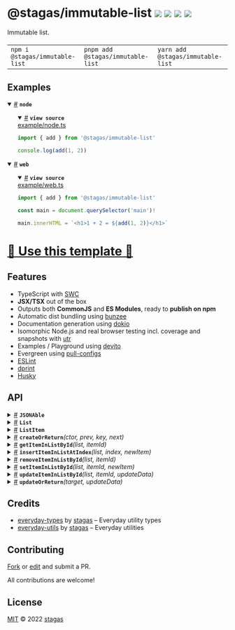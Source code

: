 

<h1>
@stagas/immutable-list <a href="https://npmjs.org/package/@stagas/immutable-list"><img src="https://img.shields.io/badge/npm-v1.1.0-F00.svg?colorA=000"/></a> <a href="src"><img src="https://img.shields.io/badge/loc-210-FFF.svg?colorA=000"/></a> <a href="https://cdn.jsdelivr.net/npm/@stagas/immutable-list@1.1.0/dist/@stagas/immutable-list.min.js"><img src="https://img.shields.io/badge/brotli-1.3K-333.svg?colorA=000"/></a> <a href="LICENSE"><img src="https://img.shields.io/badge/license-MIT-F0B.svg?colorA=000"/></a>
</h1>

<p></p>

Immutable list.

<h4>
<table><tr><td title="Triple click to select and copy paste">
<code>npm i @stagas/immutable-list </code>
</td><td title="Triple click to select and copy paste">
<code>pnpm add @stagas/immutable-list </code>
</td><td title="Triple click to select and copy paste">
<code>yarn add @stagas/immutable-list</code>
</td></tr></table>
</h4>

## Examples

<details id="example$node" title="node" open><summary><span><a href="#example$node">#</a></span>  <code><strong>node</strong></code></summary>  <ul>    <details id="source$node" title="node source code" open><summary><span><a href="#source$node">#</a></span>  <code><strong>view source</strong></code></summary>  <a href="example/node.ts">example/node.ts</a>  <p>

```ts
import { add } from '@stagas/immutable-list'

console.log(add(1, 2))
```

</p>
</details></ul></details><details id="example$web" title="web" open><summary><span><a href="#example$web">#</a></span>  <code><strong>web</strong></code></summary>  <ul>    <details id="source$web" title="web source code" open><summary><span><a href="#source$web">#</a></span>  <code><strong>view source</strong></code></summary>  <a href="example/web.ts">example/web.ts</a>  <p>

```ts
import { add } from '@stagas/immutable-list'

const main = document.querySelector('main')!

main.innerHTML = `<h1>1 + 2 = ${add(1, 2)}</h1>`
```

</p>
</details></ul></details>


# [🥁 Use this template 🥁](https://github.com/stagas/typescript-minimal-template/generate)

## Features

- TypeScript with [SWC](https://swc.rs/)
- **JSX/TSX** out of the box
- Outputs both **CommonJS** and **ES Modules**, ready to **publish on npm**
- Automatic dist bundling using [bunzee](https://github.com/stagas/bunzee)
- Documentation generation using [dokio](https://github.com/stagas/dokio)
- Isomorphic Node.js and real browser testing incl. coverage and snapshots with [utr](https://github.com/stagas/utr)
- Examples / Playground using [devito](https://github.com/stagas/devito)
- Evergreen using [pull-configs](https://github.com/stagas/pull-configs)
- [ESLint](https://eslint.org/)
- [dprint](https://dprint.dev/)
- [Husky](https://typicode.github.io/husky/)




## API

<p>  <details id="JSONAble$46" title="Class" ><summary><span><a href="#JSONAble$46">#</a></span>  <code><strong>JSONAble</strong></code>    </summary>  <a href=""></a>  <ul>        <p>  <details id="constructor$48" title="Constructor" ><summary><span><a href="#constructor$48">#</a></span>  <code><strong>constructor</strong></code><em>(data)</em>    </summary>  <a href=""></a>  <ul>    <p>  <details id="new JSONAble$49" title="ConstructorSignature" ><summary><span><a href="#new JSONAble$49">#</a></span>  <code><strong>new JSONAble</strong></code><em>()</em>    </summary>    <ul><p><a href="#JSONAble$46">JSONAble</a>&lt;<a href="#T$50">T</a>&gt;</p>      <p>  <details id="data$51" title="Parameter" ><summary><span><a href="#data$51">#</a></span>  <code><strong>data</strong></code>    </summary>    <ul><p>any</p>        </ul></details></p>  </ul></details></p>    </ul></details><details id="onceSymbol$47" title="Property" ><summary><span><a href="#onceSymbol$47">#</a></span>  <code><strong>onceSymbol</strong></code>    </summary>  <a href=""></a>  <ul><p>symbol</p>        </ul></details><details id="emit$55" title="Method" ><summary><span><a href="#emit$55">#</a></span>  <code><strong>emit</strong></code><em>(eventName, args)</em>    </summary>  <a href=""></a>  <ul>    <p>    <details id="eventName$58" title="Parameter" ><summary><span><a href="#eventName$58">#</a></span>  <code><strong>eventName</strong></code>    </summary>    <ul><p><a href="#K$57">K</a></p>        </ul></details><details id="args$59" title="Parameter" ><summary><span><a href="#args$59">#</a></span>  <code><strong>args</strong></code>    </summary>    <ul><p><span>Parameters</span>&lt;<a href="#T$50">T</a>  [<a href="#K$57">K</a>]&gt;</p>        </ul></details>  <p><strong>emit</strong>&lt;<span>K</span>&gt;<em>(eventName, args)</em>  &nbsp;=&gt;  <ul><a href="#JSONAble$46">JSONAble</a>&lt;<a href="#T$50">T</a>&gt;</ul></p></p>    </ul></details><details id="off$66" title="Method" ><summary><span><a href="#off$66">#</a></span>  <code><strong>off</strong></code><em>(eventName, callback)</em>    </summary>  <a href=""></a>  <ul>    <p>    <details id="eventName$69" title="Parameter" ><summary><span><a href="#eventName$69">#</a></span>  <code><strong>eventName</strong></code>    </summary>    <ul><p><a href="#K$68">K</a></p>        </ul></details><details id="callback$70" title="Parameter" ><summary><span><a href="#callback$70">#</a></span>  <code><strong>callback</strong></code>    </summary>    <ul><p><a href="#T$50">T</a>  [<a href="#K$68">K</a>]</p>        </ul></details>  <p><strong>off</strong>&lt;<span>K</span>&gt;<em>(eventName, callback)</em>  &nbsp;=&gt;  <ul>undefined | <a href="#JSONAble$46">JSONAble</a>&lt;<a href="#T$50">T</a>&gt;</ul></p></p>    </ul></details><details id="on$60" title="Method" ><summary><span><a href="#on$60">#</a></span>  <code><strong>on</strong></code><em>(eventName, callback, options)</em>    </summary>  <a href=""></a>  <ul>    <p>    <details id="eventName$63" title="Parameter" ><summary><span><a href="#eventName$63">#</a></span>  <code><strong>eventName</strong></code>    </summary>    <ul><p><a href="#K$62">K</a></p>        </ul></details><details id="callback$64" title="Parameter" ><summary><span><a href="#callback$64">#</a></span>  <code><strong>callback</strong></code>    </summary>    <ul><p><a href="#T$50">T</a>  [<a href="#K$62">K</a>]</p>        </ul></details><details id="options$65" title="Parameter" ><summary><span><a href="#options$65">#</a></span>  <code><strong>options</strong></code>    </summary>    <ul><p><span>EventEmitterOptions</span></p>        </ul></details>  <p><strong>on</strong>&lt;<span>K</span>&gt;<em>(eventName, callback, options)</em>  &nbsp;=&gt;  <ul><span>Off</span></ul></p></p>    </ul></details><details id="once$71" title="Method" ><summary><span><a href="#once$71">#</a></span>  <code><strong>once</strong></code><em>(eventName, callback)</em>    </summary>  <a href=""></a>  <ul>    <p>    <details id="eventName$74" title="Parameter" ><summary><span><a href="#eventName$74">#</a></span>  <code><strong>eventName</strong></code>    </summary>    <ul><p><a href="#K$73">K</a></p>        </ul></details><details id="callback$75" title="Parameter" ><summary><span><a href="#callback$75">#</a></span>  <code><strong>callback</strong></code>    </summary>    <ul><p><a href="#T$50">T</a>  [<a href="#K$73">K</a>]</p>        </ul></details>  <p><strong>once</strong>&lt;<span>K</span>&gt;<em>(eventName, callback)</em>  &nbsp;=&gt;  <ul><a href="#JSONAble$46">JSONAble</a>&lt;<a href="#T$50">T</a>&gt;</ul></p></p>    </ul></details><details id="toJSON$52" title="Method" ><summary><span><a href="#toJSON$52">#</a></span>  <code><strong>toJSON</strong></code><em>(this)</em>    </summary>  <a href=""></a>  <ul>    <p>    <details id="this$54" title="Parameter" ><summary><span><a href="#this$54">#</a></span>  <code><strong>this</strong></code>    </summary>    <ul><p><a href="#JSONAble$46">JSONAble</a>&lt;<a href="#T$50">T</a>&gt;</p>        </ul></details>  <p><strong>toJSON</strong><em>(this)</em>  &nbsp;=&gt;  <ul><span>Partial</span>&lt;<a href="#JSONAble$46">JSONAble</a>&lt;<a href="#T$50">T</a>&gt;&gt;</ul></p></p>    </ul></details></p></ul></details><details id="List$77" title="Class" ><summary><span><a href="#List$77">#</a></span>  <code><strong>List</strong></code>    </summary>  <a href=""></a>  <ul>        <p>  <details id="constructor$79" title="Constructor" ><summary><span><a href="#constructor$79">#</a></span>  <code><strong>constructor</strong></code><em>(data)</em>    </summary>  <a href=""></a>  <ul>    <p>  <details id="new List$80" title="ConstructorSignature" ><summary><span><a href="#new List$80">#</a></span>  <code><strong>new List</strong></code><em>()</em>    </summary>    <ul><p><a href="#List$77">List</a>&lt;<a href="#T$81">T</a>, <a href="#R$82">R</a>&gt;</p>      <p>  <details id="data$83" title="Parameter" ><summary><span><a href="#data$83">#</a></span>  <code><strong>data</strong></code>  <span><span>&nbsp;=&nbsp;</span>  <code>{}</code></span>  </summary>    <ul><p><span>Partial</span>&lt;<a href="#List$77">List</a>&lt;<a href="#T$81">T</a>, <span>Record</span>&lt;string, any&gt;&gt;&gt;</p>        </ul></details></p>  </ul></details></p>    </ul></details><details id="ctor$85" title="Property" ><summary><span><a href="#ctor$85">#</a></span>  <code><strong>ctor</strong></code>    </summary>  <a href=""></a>  <ul><p><span>Class</span>&lt;<a href="#List$77">List</a>&lt;<a href="#T$81">T</a>, <a href="#R$82">R</a>&gt;&gt;</p>        </ul></details><details id="items$84" title="Property" ><summary><span><a href="#items$84">#</a></span>  <code><strong>items</strong></code>  <span><span>&nbsp;=&nbsp;</span>  <code>[]</code></span>  </summary>  <a href=""></a>  <ul><p><a href="#T$81">T</a>  []</p>        </ul></details><details id="onceSymbol$78" title="Property" ><summary><span><a href="#onceSymbol$78">#</a></span>  <code><strong>onceSymbol</strong></code>    </summary>  <a href=""></a>  <ul><p>symbol</p>        </ul></details><details id="add$89" title="Method" ><summary><span><a href="#add$89">#</a></span>  <code><strong>add</strong></code><em>(item)</em>    </summary>  <a href=""></a>  <ul>    <p>    <details id="item$91" title="Parameter" ><summary><span><a href="#item$91">#</a></span>  <code><strong>item</strong></code>    </summary>    <ul><p><a href="#T$81">T</a></p>        </ul></details>  <p><strong>add</strong><em>(item)</em>  &nbsp;=&gt;  <ul><a href="#List$77">List</a>&lt;<a href="#T$81">T</a>, <a href="#R$82">R</a>&gt; &amp; <span>Partial</span>&lt;<a href="#List$77">List</a>&lt;<a href="#T$81">T</a>, <a href="#R$82">R</a>&gt;&gt; &amp; {<p>  <details id="items$93" title="Property" ><summary><span><a href="#items$93">#</a></span>  <code><strong>items</strong></code>  <span><span>&nbsp;=&nbsp;</span>  <code>...</code></span>  </summary>  <a href=""></a>  <ul><p><a href="#T$81">T</a>  []</p>        </ul></details></p>}</ul></p></p>    </ul></details><details id="emit$134" title="Method" ><summary><span><a href="#emit$134">#</a></span>  <code><strong>emit</strong></code><em>(eventName, args)</em>    </summary>  <a href=""></a>  <ul>    <p>    <details id="eventName$137" title="Parameter" ><summary><span><a href="#eventName$137">#</a></span>  <code><strong>eventName</strong></code>    </summary>    <ul><p><a href="#K$57">K</a></p>        </ul></details><details id="args$138" title="Parameter" ><summary><span><a href="#args$138">#</a></span>  <code><strong>args</strong></code>    </summary>    <ul><p><span>Parameters</span>&lt;<a href="#R$82">R</a>  [<a href="#K$57">K</a>]&gt;</p>        </ul></details>  <p><strong>emit</strong>&lt;<span>K</span>&gt;<em>(eventName, args)</em>  &nbsp;=&gt;  <ul><a href="#List$77">List</a>&lt;<a href="#T$81">T</a>, <a href="#R$82">R</a>&gt;</ul></p></p>    </ul></details><details id="equals$86" title="Method" ><summary><span><a href="#equals$86">#</a></span>  <code><strong>equals</strong></code><em>(other)</em>    </summary>  <a href=""></a>  <ul>    <p>    <details id="other$88" title="Parameter" ><summary><span><a href="#other$88">#</a></span>  <code><strong>other</strong></code>    </summary>    <ul><p><a href="#List$77">List</a>&lt;<a href="#T$81">T</a>, <span>Record</span>&lt;string, any&gt;&gt;</p>        </ul></details>  <p><strong>equals</strong><em>(other)</em>  &nbsp;=&gt;  <ul>boolean</ul></p></p>    </ul></details><details id="getById$94" title="Method" ><summary><span><a href="#getById$94">#</a></span>  <code><strong>getById</strong></code><em>(itemId)</em>    </summary>  <a href=""></a>  <ul>    <p>    <details id="itemId$97" title="Parameter" ><summary><span><a href="#itemId$97">#</a></span>  <code><strong>itemId</strong></code>    </summary>    <ul><p>string | <code>false</code></p>        </ul></details>  <p><strong>getById</strong>&lt;<span>U</span><span>&nbsp;extends&nbsp;</span>     <a href="#ListItem$43">ListItem</a>&gt;<em>(itemId)</em>  &nbsp;=&gt;  <ul><a href="#U$96">U</a></ul></p></p>    </ul></details><details id="hasId$103" title="Method" ><summary><span><a href="#hasId$103">#</a></span>  <code><strong>hasId</strong></code><em>(itemId)</em>    </summary>  <a href=""></a>  <ul>    <p>    <details id="itemId$105" title="Parameter" ><summary><span><a href="#itemId$105">#</a></span>  <code><strong>itemId</strong></code>    </summary>    <ul><p>string</p>        </ul></details>  <p><strong>hasId</strong><em>(itemId)</em>  &nbsp;=&gt;  <ul>boolean</ul></p></p>    </ul></details><details id="insertAfterIndex$125" title="Method" ><summary><span><a href="#insertAfterIndex$125">#</a></span>  <code><strong>insertAfterIndex</strong></code><em>(index, newItem)</em>    </summary>  <a href=""></a>  <ul>    <p>    <details id="index$127" title="Parameter" ><summary><span><a href="#index$127">#</a></span>  <code><strong>index</strong></code>    </summary>    <ul><p>number</p>        </ul></details><details id="newItem$128" title="Parameter" ><summary><span><a href="#newItem$128">#</a></span>  <code><strong>newItem</strong></code>    </summary>    <ul><p><a href="#T$81">T</a></p>        </ul></details>  <p><strong>insertAfterIndex</strong><em>(index, newItem)</em>  &nbsp;=&gt;  <ul><a href="#List$77">List</a>&lt;<a href="#T$81">T</a>, <a href="#R$82">R</a>&gt; &amp; <span>Partial</span>&lt;<a href="#List$77">List</a>&lt;<a href="#T$81">T</a>, <a href="#R$82">R</a>&gt;&gt; &amp; {<p>  <details id="items$130" title="Property" ><summary><span><a href="#items$130">#</a></span>  <code><strong>items</strong></code>  <span><span>&nbsp;=&nbsp;</span>  <code>...</code></span>  </summary>  <a href=""></a>  <ul><p><a href="#T$81">T</a>  []</p>        </ul></details></p>}</ul></p></p>    </ul></details><details id="insertAt$119" title="Method" ><summary><span><a href="#insertAt$119">#</a></span>  <code><strong>insertAt</strong></code><em>(index, newItem)</em>    </summary>  <a href=""></a>  <ul>    <p>    <details id="index$121" title="Parameter" ><summary><span><a href="#index$121">#</a></span>  <code><strong>index</strong></code>    </summary>    <ul><p>number</p>        </ul></details><details id="newItem$122" title="Parameter" ><summary><span><a href="#newItem$122">#</a></span>  <code><strong>newItem</strong></code>    </summary>    <ul><p><a href="#T$81">T</a></p>        </ul></details>  <p><strong>insertAt</strong><em>(index, newItem)</em>  &nbsp;=&gt;  <ul><a href="#List$77">List</a>&lt;<a href="#T$81">T</a>, <a href="#R$82">R</a>&gt; &amp; <span>Partial</span>&lt;<a href="#List$77">List</a>&lt;<a href="#T$81">T</a>, <a href="#R$82">R</a>&gt;&gt; &amp; {<p>  <details id="items$124" title="Property" ><summary><span><a href="#items$124">#</a></span>  <code><strong>items</strong></code>  <span><span>&nbsp;=&nbsp;</span>  <code>...</code></span>  </summary>  <a href=""></a>  <ul><p><a href="#T$81">T</a>  []</p>        </ul></details></p>}</ul></p></p>    </ul></details><details id="mergeEach$111" title="Method" ><summary><span><a href="#mergeEach$111">#</a></span>  <code><strong>mergeEach</strong></code><em>(data)</em>    </summary>  <a href=""></a>  <ul>    <p>    <details id="data$113" title="Parameter" ><summary><span><a href="#data$113">#</a></span>  <code><strong>data</strong></code>    </summary>    <ul><p><span>Partial</span>&lt;<a href="#T$81">T</a>&gt;</p>        </ul></details>  <p><strong>mergeEach</strong><em>(data)</em>  &nbsp;=&gt;  <ul><a href="#List$77">List</a>&lt;<a href="#T$81">T</a>, <a href="#R$82">R</a>&gt;</ul></p></p>    </ul></details><details id="off$145" title="Method" ><summary><span><a href="#off$145">#</a></span>  <code><strong>off</strong></code><em>(eventName, callback)</em>    </summary>  <a href=""></a>  <ul>    <p>    <details id="eventName$148" title="Parameter" ><summary><span><a href="#eventName$148">#</a></span>  <code><strong>eventName</strong></code>    </summary>    <ul><p><a href="#K$68">K</a></p>        </ul></details><details id="callback$149" title="Parameter" ><summary><span><a href="#callback$149">#</a></span>  <code><strong>callback</strong></code>    </summary>    <ul><p><a href="#R$82">R</a>  [<a href="#K$68">K</a>]</p>        </ul></details>  <p><strong>off</strong>&lt;<span>K</span>&gt;<em>(eventName, callback)</em>  &nbsp;=&gt;  <ul>undefined | <a href="#List$77">List</a>&lt;<a href="#T$81">T</a>, <a href="#R$82">R</a>&gt;</ul></p></p>    </ul></details><details id="on$139" title="Method" ><summary><span><a href="#on$139">#</a></span>  <code><strong>on</strong></code><em>(eventName, callback, options)</em>    </summary>  <a href=""></a>  <ul>    <p>    <details id="eventName$142" title="Parameter" ><summary><span><a href="#eventName$142">#</a></span>  <code><strong>eventName</strong></code>    </summary>    <ul><p><a href="#K$62">K</a></p>        </ul></details><details id="callback$143" title="Parameter" ><summary><span><a href="#callback$143">#</a></span>  <code><strong>callback</strong></code>    </summary>    <ul><p><a href="#R$82">R</a>  [<a href="#K$62">K</a>]</p>        </ul></details><details id="options$144" title="Parameter" ><summary><span><a href="#options$144">#</a></span>  <code><strong>options</strong></code>    </summary>    <ul><p><span>EventEmitterOptions</span></p>        </ul></details>  <p><strong>on</strong>&lt;<span>K</span>&gt;<em>(eventName, callback, options)</em>  &nbsp;=&gt;  <ul><span>Off</span></ul></p></p>    </ul></details><details id="once$150" title="Method" ><summary><span><a href="#once$150">#</a></span>  <code><strong>once</strong></code><em>(eventName, callback)</em>    </summary>  <a href=""></a>  <ul>    <p>    <details id="eventName$153" title="Parameter" ><summary><span><a href="#eventName$153">#</a></span>  <code><strong>eventName</strong></code>    </summary>    <ul><p><a href="#K$73">K</a></p>        </ul></details><details id="callback$154" title="Parameter" ><summary><span><a href="#callback$154">#</a></span>  <code><strong>callback</strong></code>    </summary>    <ul><p><a href="#R$82">R</a>  [<a href="#K$73">K</a>]</p>        </ul></details>  <p><strong>once</strong>&lt;<span>K</span>&gt;<em>(eventName, callback)</em>  &nbsp;=&gt;  <ul><a href="#List$77">List</a>&lt;<a href="#T$81">T</a>, <a href="#R$82">R</a>&gt;</ul></p></p>    </ul></details><details id="removeById$114" title="Method" ><summary><span><a href="#removeById$114">#</a></span>  <code><strong>removeById</strong></code><em>(itemId)</em>    </summary>  <a href=""></a>  <ul>    <p>    <details id="itemId$116" title="Parameter" ><summary><span><a href="#itemId$116">#</a></span>  <code><strong>itemId</strong></code>    </summary>    <ul><p>string</p>        </ul></details>  <p><strong>removeById</strong><em>(itemId)</em>  &nbsp;=&gt;  <ul><a href="#List$77">List</a>&lt;<a href="#T$81">T</a>, <a href="#R$82">R</a>&gt; &amp; <span>Partial</span>&lt;<a href="#List$77">List</a>&lt;<a href="#T$81">T</a>, <a href="#R$82">R</a>&gt;&gt; &amp; {<p>  <details id="items$118" title="Property" ><summary><span><a href="#items$118">#</a></span>  <code><strong>items</strong></code>  <span><span>&nbsp;=&nbsp;</span>  <code>...</code></span>  </summary>  <a href=""></a>  <ul><p><a href="#T$81">T</a>  []</p>        </ul></details></p>}</ul></p></p>    </ul></details><details id="setById$98" title="Method" ><summary><span><a href="#setById$98">#</a></span>  <code><strong>setById</strong></code><em>(itemId, newItem)</em>    </summary>  <a href=""></a>  <ul>    <p>    <details id="itemId$101" title="Parameter" ><summary><span><a href="#itemId$101">#</a></span>  <code><strong>itemId</strong></code>    </summary>    <ul><p>string</p>        </ul></details><details id="newItem$102" title="Parameter" ><summary><span><a href="#newItem$102">#</a></span>  <code><strong>newItem</strong></code>    </summary>    <ul><p><a href="#U$100">U</a></p>        </ul></details>  <p><strong>setById</strong>&lt;<span>U</span><span>&nbsp;extends&nbsp;</span>     <a href="#ListItem$43">ListItem</a>&gt;<em>(itemId, newItem)</em>  &nbsp;=&gt;  <ul><a href="#List$77">List</a>&lt;<a href="#T$81">T</a>, <a href="#R$82">R</a>&gt;</ul></p></p>    </ul></details><details id="toJSON$131" title="Method" ><summary><span><a href="#toJSON$131">#</a></span>  <code><strong>toJSON</strong></code><em>(this)</em>    </summary>  <a href=""></a>  <ul>    <p>    <details id="this$133" title="Parameter" ><summary><span><a href="#this$133">#</a></span>  <code><strong>this</strong></code>    </summary>    <ul><p><a href="#List$77">List</a>&lt;<a href="#T$81">T</a>, <a href="#R$82">R</a>&gt;</p>        </ul></details>  <p><strong>toJSON</strong><em>(this)</em>  &nbsp;=&gt;  <ul><span>Partial</span>&lt;<a href="#List$77">List</a>&lt;<a href="#T$81">T</a>, <a href="#R$82">R</a>&gt;&gt;</ul></p></p>    </ul></details><details id="updateById$106" title="Method" ><summary><span><a href="#updateById$106">#</a></span>  <code><strong>updateById</strong></code><em>(itemId, updateData)</em>    </summary>  <a href=""></a>  <ul>    <p>    <details id="itemId$109" title="Parameter" ><summary><span><a href="#itemId$109">#</a></span>  <code><strong>itemId</strong></code>    </summary>    <ul><p>string</p>        </ul></details><details id="updateData$110" title="Parameter" ><summary><span><a href="#updateData$110">#</a></span>  <code><strong>updateData</strong></code>    </summary>    <ul><p><span>Partial</span>&lt;<a href="#U$108">U</a>&gt;</p>        </ul></details>  <p><strong>updateById</strong>&lt;<span>U</span><span>&nbsp;extends&nbsp;</span>     <a href="#ListItem$43">ListItem</a>&gt;<em>(itemId, updateData)</em>  &nbsp;=&gt;  <ul><a href="#List$77">List</a>&lt;<a href="#T$81">T</a>, <a href="#R$82">R</a>&gt;</ul></p></p>    </ul></details></p></ul></details><details id="ListItem$43" title="TypeAlias" ><summary><span><a href="#ListItem$43">#</a></span>  <code><strong>ListItem</strong></code>    </summary>  <a href=""></a>  <ul><p>object &amp; {<p>  <details id="id$45" title="Property" ><summary><span><a href="#id$45">#</a></span>  <code><strong>id</strong></code>    </summary>  <a href=""></a>  <ul><p>string</p>        </ul></details></p>}</p>        </ul></details><details id="createOrReturn$1" title="Function" ><summary><span><a href="#createOrReturn$1">#</a></span>  <code><strong>createOrReturn</strong></code><em>(ctor, prev, key, next)</em>    </summary>  <a href=""></a>  <ul>    <p>    <details id="ctor$6" title="Parameter" ><summary><span><a href="#ctor$6">#</a></span>  <code><strong>ctor</strong></code>    </summary>    <ul><p><a href="#TCtor$5">TCtor</a></p>        </ul></details><details id="prev$7" title="Parameter" ><summary><span><a href="#prev$7">#</a></span>  <code><strong>prev</strong></code>    </summary>    <ul><p><a href="#T$3">T</a></p>        </ul></details><details id="key$8" title="Parameter" ><summary><span><a href="#key$8">#</a></span>  <code><strong>key</strong></code>    </summary>    <ul><p><a href="#TKey$4">TKey</a></p>        </ul></details><details id="next$9" title="Parameter" ><summary><span><a href="#next$9">#</a></span>  <code><strong>next</strong></code>    </summary>    <ul><p><a href="#T$3">T</a>  [<a href="#TKey$4">TKey</a>]</p>        </ul></details>  <p><strong>createOrReturn</strong>&lt;<span>T</span><span>&nbsp;extends&nbsp;</span>     <a href="#JSONAble$46">JSONAble</a>&lt;<span>Record</span>&lt;string, any&gt;, <a href="#T$3">T</a>&gt;, <span>TKey</span>, <span>TCtor</span><span>&nbsp;extends&nbsp;</span>     <span>Class</span>&lt;<a href="#T$3">T</a>&gt;&gt;<em>(ctor, prev, key, next)</em>  &nbsp;=&gt;  <ul><a href="#T$3">T</a></ul></p></p>    </ul></details><details id="getItemInListById$21" title="Function" ><summary><span><a href="#getItemInListById$21">#</a></span>  <code><strong>getItemInListById</strong></code><em>(list, itemId)</em>    </summary>  <a href=""></a>  <ul>    <p>    <details id="list$24" title="Parameter" ><summary><span><a href="#list$24">#</a></span>  <code><strong>list</strong></code>    </summary>    <ul><p><a href="#T$23">T</a>  []</p>        </ul></details><details id="itemId$25" title="Parameter" ><summary><span><a href="#itemId$25">#</a></span>  <code><strong>itemId</strong></code>    </summary>    <ul><p>string | <code>false</code></p>        </ul></details>  <p><strong>getItemInListById</strong>&lt;<span>T</span><span>&nbsp;extends&nbsp;</span>     <a href="#ListItem$43">ListItem</a>&gt;<em>(list, itemId)</em>  &nbsp;=&gt;  <ul><a href="#T$23">T</a></ul></p></p>    </ul></details><details id="insertItemInListAtIndex$37" title="Function" ><summary><span><a href="#insertItemInListAtIndex$37">#</a></span>  <code><strong>insertItemInListAtIndex</strong></code><em>(list, index, newItem)</em>    </summary>  <a href=""></a>  <ul>    <p>    <details id="list$40" title="Parameter" ><summary><span><a href="#list$40">#</a></span>  <code><strong>list</strong></code>    </summary>    <ul><p><a href="#T$39">T</a>  []</p>        </ul></details><details id="index$41" title="Parameter" ><summary><span><a href="#index$41">#</a></span>  <code><strong>index</strong></code>    </summary>    <ul><p>number</p>        </ul></details><details id="newItem$42" title="Parameter" ><summary><span><a href="#newItem$42">#</a></span>  <code><strong>newItem</strong></code>    </summary>    <ul><p><a href="#T$39">T</a></p>        </ul></details>  <p><strong>insertItemInListAtIndex</strong>&lt;<span>T</span><span>&nbsp;extends&nbsp;</span>     <a href="#ListItem$43">ListItem</a>&gt;<em>(list, index, newItem)</em>  &nbsp;=&gt;  <ul><a href="#T$39">T</a>  []</ul></p></p>    </ul></details><details id="removeItemInListById$26" title="Function" ><summary><span><a href="#removeItemInListById$26">#</a></span>  <code><strong>removeItemInListById</strong></code><em>(list, itemId)</em>    </summary>  <a href=""></a>  <ul>    <p>    <details id="list$29" title="Parameter" ><summary><span><a href="#list$29">#</a></span>  <code><strong>list</strong></code>    </summary>    <ul><p><a href="#T$28">T</a>  []</p>        </ul></details><details id="itemId$30" title="Parameter" ><summary><span><a href="#itemId$30">#</a></span>  <code><strong>itemId</strong></code>    </summary>    <ul><p>string</p>        </ul></details>  <p><strong>removeItemInListById</strong>&lt;<span>T</span><span>&nbsp;extends&nbsp;</span>     <a href="#ListItem$43">ListItem</a>&gt;<em>(list, itemId)</em>  &nbsp;=&gt;  <ul><a href="#T$28">T</a>  []</ul></p></p>    </ul></details><details id="setItemInListById$31" title="Function" ><summary><span><a href="#setItemInListById$31">#</a></span>  <code><strong>setItemInListById</strong></code><em>(list, itemId, newItem)</em>    </summary>  <a href=""></a>  <ul>    <p>    <details id="list$34" title="Parameter" ><summary><span><a href="#list$34">#</a></span>  <code><strong>list</strong></code>    </summary>    <ul><p><a href="#T$33">T</a>  []</p>        </ul></details><details id="itemId$35" title="Parameter" ><summary><span><a href="#itemId$35">#</a></span>  <code><strong>itemId</strong></code>    </summary>    <ul><p>string</p>        </ul></details><details id="newItem$36" title="Parameter" ><summary><span><a href="#newItem$36">#</a></span>  <code><strong>newItem</strong></code>    </summary>    <ul><p><a href="#T$33">T</a></p>        </ul></details>  <p><strong>setItemInListById</strong>&lt;<span>T</span><span>&nbsp;extends&nbsp;</span>     <a href="#ListItem$43">ListItem</a>&gt;<em>(list, itemId, newItem)</em>  &nbsp;=&gt;  <ul><a href="#T$33">T</a>  []</ul></p></p>    </ul></details><details id="updateItemInListById$15" title="Function" ><summary><span><a href="#updateItemInListById$15">#</a></span>  <code><strong>updateItemInListById</strong></code><em>(list, itemId, updateData)</em>    </summary>  <a href=""></a>  <ul>    <p>    <details id="list$18" title="Parameter" ><summary><span><a href="#list$18">#</a></span>  <code><strong>list</strong></code>    </summary>    <ul><p><a href="#T$17">T</a>  []</p>        </ul></details><details id="itemId$19" title="Parameter" ><summary><span><a href="#itemId$19">#</a></span>  <code><strong>itemId</strong></code>    </summary>    <ul><p>string</p>        </ul></details><details id="updateData$20" title="Parameter" ><summary><span><a href="#updateData$20">#</a></span>  <code><strong>updateData</strong></code>    </summary>    <ul><p><span>Partial</span>&lt;<a href="#T$17">T</a>&gt;</p>        </ul></details>  <p><strong>updateItemInListById</strong>&lt;<span>T</span><span>&nbsp;extends&nbsp;</span>     <a href="#ListItem$43">ListItem</a>&gt;<em>(list, itemId, updateData)</em>  &nbsp;=&gt;  <ul>any  []</ul></p></p>    </ul></details><details id="updateOrReturn$10" title="Function" ><summary><span><a href="#updateOrReturn$10">#</a></span>  <code><strong>updateOrReturn</strong></code><em>(target, updateData)</em>    </summary>  <a href=""></a>  <ul>    <p>    <details id="target$13" title="Parameter" ><summary><span><a href="#target$13">#</a></span>  <code><strong>target</strong></code>    </summary>    <ul><p><a href="#T$12">T</a></p>        </ul></details><details id="updateData$14" title="Parameter" ><summary><span><a href="#updateData$14">#</a></span>  <code><strong>updateData</strong></code>    </summary>    <ul><p><span>Partial</span>&lt;<a href="#T$12">T</a>&gt;</p>        </ul></details>  <p><strong>updateOrReturn</strong>&lt;<span>T</span>&gt;<em>(target, updateData)</em>  &nbsp;=&gt;  <ul>any</ul></p></p>    </ul></details></p>

## Credits
- [everyday-types](https://npmjs.org/package/everyday-types) by [stagas](https://github.com/stagas) &ndash; Everyday utility types
- [everyday-utils](https://npmjs.org/package/everyday-utils) by [stagas](https://github.com/stagas) &ndash; Everyday utilities

## Contributing

[Fork](https://github.com/stagas/immutable-list/fork) or [edit](https://github.dev/stagas/immutable-list) and submit a PR.

All contributions are welcome!

## License

<a href="LICENSE">MIT</a> &copy; 2022 [stagas](https://github.com/stagas)
